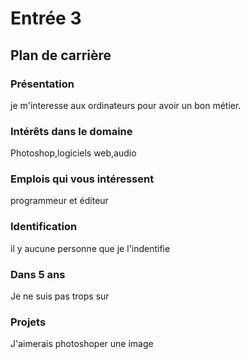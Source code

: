 # Entrée 3
## Plan de carrière

### Présentation
je m'interesse aux ordinateurs pour avoir un bon métier. 

### Intérêts dans le domaine
Photoshop,logiciels web,audio  

### Emplois qui vous intéressent
programmeur et éditeur

### Identification
il y aucune personne que je l'indentifie 

### Dans 5 ans
Je ne suis pas trops sur 

### Projets
J'aimerais photoshoper une image 
